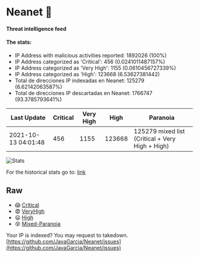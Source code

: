 # Neanet :hocho:
#### Threat intelligence feed
#### The stats:

- IP Address with malicious activities reported: 1892026 (100%)
- IP Address categorized as 'Critical':  456 (0.0241011487157%)
- IP Address categorized as 'Very High':  1155 (0.0610456727339%)
- IP Address categorized as 'High':  123668 (6.53627381442)
- Total de direcciones IP indexadas en Neanet:  125279 (6.62142063587%)
- Total de direcciones IP descartadas en Neanet:  1766747 (93.3785793641%)

| Last Update | Critical | Very High | High | Paranoia |
| --- | --- | --- | --- | --- |
| 2021-10-13 04:01:48 | 456 | 1155 | 123668 | 125279 mixed list (Critical + Very High + High)|

![Stats](https://docs.google.com/spreadsheets/d/e/2PACX-1vSnaNMIXVabIpDJjufMlzH7poXnshF3mgd8Is1g9ytUEzVsP5my4Trn8f-xkoLLQ38xpL3HtmUexLo6/pubchart?oid=501124687&format=image)

For the historical stats go to: [link](/stats.csv)
## Raw
- :scream: [Critical](https://raw.githubusercontent.com/JavaGarcia/Neanet/master/blacklists/neanet_critical.txt)
- :fearful: [VeryHigh](https://raw.githubusercontent.com/JavaGarcia/Neanet/master/blacklists/neanet_veryHigh.txtt)
- :frowning: [High](https://raw.githubusercontent.com/JavaGarcia/Neanet/master/blacklists/neanet_high.txt)
- :dizzy_face: [Mixed-Paranoia](https://raw.githubusercontent.com/JavaGarcia/Neanet/master/blacklists/neanet_all.txt)


Your IP is indexed? You may request to takedown. [https://github.com/JavaGarcia/Neanet/issues](https://github.com/JavaGarcia/Neanet/issues)















































































































































































































































































































































































































































































































































































































































































































































































































































































































































































































































































































































































































































































































































































































































































































































































































































































































































































































































































































































































































































































































































































































































































































































































































































































































































































































































































































































































































































































































































































































































































































































































































































































































































































































































































































































































































































































































































































































































































































































































































































































































































































































































































































































































































































































































































































































































































































































































































































































































































































































































































































































































































































































































































































































































































































































































































































































































































































































































































































































































































































































































































































































































































































































































































































































































































































































































































































































































































































































































































































































































































































































































































































































































































































































































































































































































































































































































































































































































































































































































































































































































































































































































































































































































































































































































































































































































































































































































































































































































































































































































































































































































































































































































































































































































































































































































































































